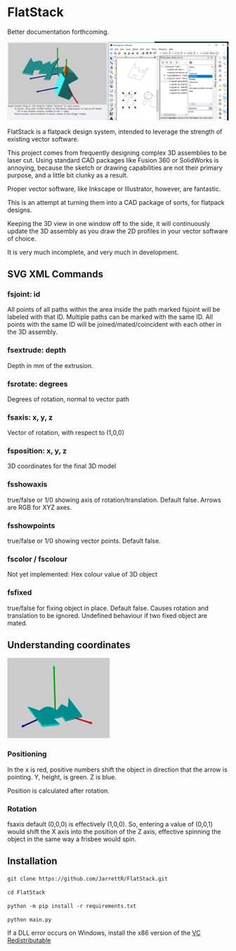 # FlatStack

Better documentation forthcoming.

![interface](docs/interface.png)

FlatStack is a flatpack design system, intended to leverage the strength of existing vector software.

This project comes from frequently designing complex 3D assemblies to be laser cut. Using standard CAD packages like Fusion 360 or SolidWorks is annoying, because the sketch or drawing capabilities are not their primary purpose, and a little bit clunky as a result.

Proper vector software, like Inkscape or Illustrator, however, are fantastic.


This is an attempt at turning them into a CAD package of sorts, for flatpack designs.

Keeping the 3D view in one window off to the side, it will continuously update the 3D assembly as you draw the 2D profiles in your vector software of choice.


It is very much incomplete, and very much in development.


## SVG XML Commands

### fsjoint: id

All points of all paths within the area inside the path marked fsjoint will be labeled with that ID. Multiple paths can be marked with the same ID. All points with the same ID will be joined/mated/coincident with each other in the 3D assembly.

### fsextrude: depth

Depth in mm of the extrusion.

### fsrotate: degrees

Degrees of rotation, normal to vector path

### fsaxis: x, y, z

Vector of rotation, with respect to (1,0,0)

### fsposition: x, y, z

3D coordinates for the final 3D model

### fsshowaxis

true/false or 1/0 showing axis of rotation/translation. Default false. Arrows are RGB for XYZ axes.

### fsshowpoints

true/false or 1/0 showing vector points. Default false.

### fscolor / fscolour

Not yet implemented: Hex colour value of 3D object

### fsfixed

true/false for fixing object in place. Default false. Causes rotation and translation to be ignored. Undefined behaviour if two fixed object are mated.


## Understanding coordinates


![axis](docs/axis.png)

### Positioning

In the x is red, positive numbers shift the object in direction that the arrow is pointing.
Y, height, is green.
Z is blue.

Position is calculated after rotation.

### Rotation

fsaxis default (0,0,0) is effectively (1,0,0).
So, entering a value of (0,0,1) would shift the X axis into the position of the Z axis, effective spinning the object in the same way a frisbee would spin.



## Installation

`git clone https://github.com/JarrettR/FlatStack.git`

`cd FlatStack`

`python -m pip install -r requirements.txt`

`python main.py`

If a DLL error occurs on Windows, install the x86 version of the [VC Redistributable](https://support.microsoft.com/en-us/help/2977003/the-latest-supported-visual-c-downloads)

